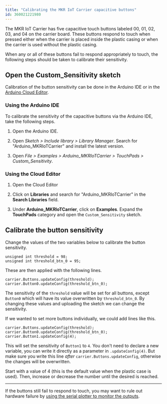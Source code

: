 ```yaml
---
title: "Calibrating the MKR IoT Carrier capacitive buttons"
id: 360021221980
---
```


The MKR IoT Carrier has five capacitive touch buttons labeled 00, 01, 02, 03, and 04 on the carrier board. These buttons respond to touch when pressed either when the carrier is placed inside the plastic casing or when the carrier is used without the plastic casing.

When any or all of these buttons fail to respond appropriately to touch, the following steps should be taken to calibrate their sensitivity.

## Open the Custom_Sensitivity sketch

Calibration of the button sensitivity can be done in the Arduino IDE or in the [Arduino Cloud Editor](https://app.arduino.cc/).

### Using the Arduino IDE

To calibrate the sensitivity of the capacitive buttons via the Arduino IDE, take the following steps.

1. Open the Arduino IDE.

2. Open *Sketch > Include library > Library Manager*. Search for "Arduino_MKRIoTCarrier" and install the latest version.

3. Open *File > Examples > Arduino_MKRIoTCarrier > TouchPads > Custom_Sensitivity*.

### Using the Cloud Editor

1. Open the Cloud Editor

2. Click on **Libraries** and search for "Arduino_MKRIoTCarrier" in the **Search Libraries** field.

3. Under **Arduino_MKRIoTCarrier**, click on **Examples**. Expand the **TouchPads** category and open the `Custom_Sensitivity` sketch.

## Calibrate the button sensitivity

Change the values of the two variables below to calibrate the button sensitivity.

```
unsigned int threshold = 98;
unsigned int threshold_btn_0 = 95;
```

These are then applied with the following lines.

```
carrier.Buttons.updateConfig(threshold);
carrier.Button0.updateConfig(threshold_btn_0);
```

The sensitivity of the `threshold` value will be set for all buttons, except `Button0` which will have its value overwritten by `threshold_btn_0`. By changing these values and uploading the sketch we can change the sensitivity.

If we wanted to set more buttons individually, we could add lines like this.

```
carrier.Buttons.updateConfig(threshold);
carrier.Button0.updateConfig(threshold_btn_0);
carrier.Button1.updateConfig(4);
```

This will set the sensitivity of `Button1` to `4`. You don't need to declare a new variable, you can write it directly as a parameter in `.updateConfig(4)`. But make sure you write this line *after* `carrier.Buttons.updateConfig`, otherwise the changes will be overwritten.

Start with a value of 4 (this is the default value when the plastic case is used). Then, increase or decrease the number until the desired is reached.

---

If the buttons still fail to respond to touch, you may want to rule out hardware failure by [using the serial plotter to monitor the outputs](https://support.arduino.cc/hc/en-us/articles/360021222000).
